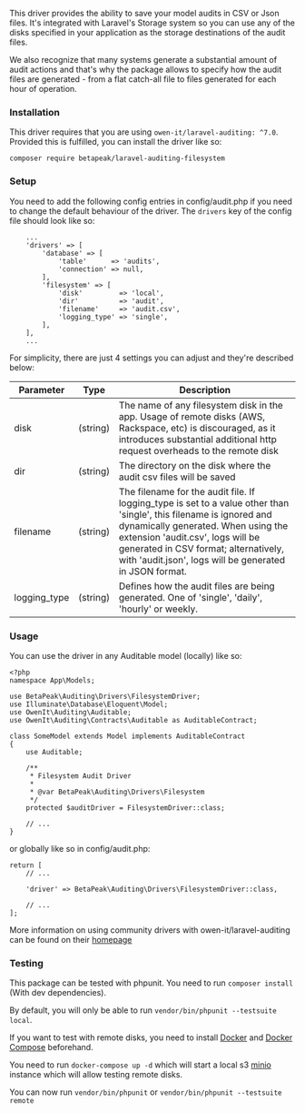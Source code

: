 This driver provides the ability to save your model audits in CSV or Json files. It's integrated with Laravel's Storage system
so you can use any of the disks specified in your application as the storage destinations of the audit files.

We also recognize that many systems generate a substantial amount of audit actions and that's why the package allows
to specify how the audit files are generated - from a flat catch-all file to files generated for each hour of operation.

### Installation

This driver requires that you are using `owen-it/laravel-auditing: ^7.0`. Provided this is fulfilled,
you can install the driver like so:

```
composer require betapeak/laravel-auditing-filesystem
```

### Setup

You need to add the following config entries in config/audit.php if you need to change the default behaviour of the driver.
The `drivers` key of the config file should look like so:

```
    ...
    'drivers' => [
        'database' => [
            'table'      => 'audits',
            'connection' => null,
        ],
        'filesystem' => [
            'disk'         => 'local',
            'dir'          => 'audit',
            'filename'     => 'audit.csv',
            'logging_type' => 'single',
        ],
    ],
    ...
```

For simplicity, there are just 4 settings you can adjust and they're described below:

| Parameter   |      Type      |  Description |
|----------|:-------------:|------|
| disk | (string) | The name of any filesystem disk in the app. Usage of remote disks (AWS, Rackspace, etc) is discouraged, as it introduces substantial additional http request overheads to the remote disk |
| dir | (string) | The directory on the disk where the audit csv files will be saved |
| filename | (string) | The filename for the audit file. If logging_type is set to a value other than 'single', this filename is ignored and dynamically generated. When using the extension 'audit.csv', logs will be generated in CSV format; alternatively, with 'audit.json', logs will be generated in JSON format. |
| logging_type | (string) | Defines how the audit files are being generated. One of 'single', 'daily', 'hourly' or weekly. |


### Usage

You can use the driver in any Auditable model (locally) like so:

```
<?php
namespace App\Models;

use BetaPeak\Auditing\Drivers\FilesystemDriver;
use Illuminate\Database\Eloquent\Model;
use OwenIt\Auditing\Auditable;
use OwenIt\Auditing\Contracts\Auditable as AuditableContract;

class SomeModel extends Model implements AuditableContract
{
    use Auditable;

    /**
     * Filesystem Audit Driver
     *
     * @var BetaPeak\Auditing\Drivers\Filesystem
     */
    protected $auditDriver = FilesystemDriver::class;

    // ...
}
```

or globally like so in config/audit.php:

```
return [
    // ...

    'driver' => BetaPeak\Auditing\Drivers\FilesystemDriver::class,

    // ...
];
```

More information on using community drivers with owen-it/laravel-auditing can be found on their [homepage](http://www.laravel-auditing.com/docs/7.0/audit-drivers)

### Testing

This package can be tested with phpunit. You need to run `composer install` (With dev dependencies).

By default, you will only be able to run `vendor/bin/phpunit --testsuite local`.

If you want to test with remote disks, you need to install [Docker](https://docs.docker.com/engine/install/ubuntu/) and [Docker Compose](https://docs.docker.com/compose/install/) beforehand.

You need to run `docker-compose up -d` which will start a local s3 [minio](https://min.io/) instance which will allow testing remote disks.

You can now run `vendor/bin/phpunit` or `vendor/bin/phpunit --testsuite remote`
